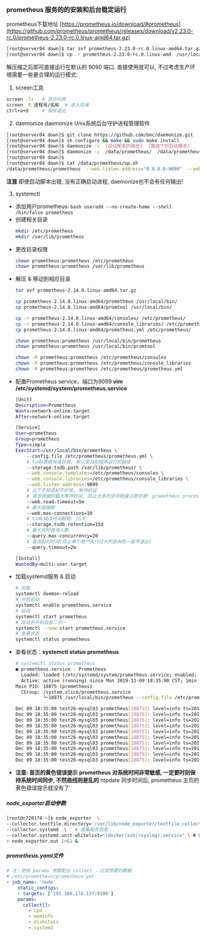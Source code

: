 ### prometheus 服务的的安装和后台稳定运行

prometheus下载地址
[https://prometheus.io/download/#prometheus](https://github.com/prometheus/prometheus/releases/download/v2.23.0-rc.0/prometheus-2.23.0-rc.0.linux-amd64.tar.gz)

```bash
[root@server04 down]$ tar zxf prometheus-2.23.0-rc.0.linux-amd64.tar.gz
[root@server04 down]$ cp -r prometheus-2.23.0-rc.0.linux-amd  /usr/local/
```

解压缩之后即可直接运行在默认的 9090 端口. 直接使用就可以, 不过考虑生产环境需要一些更合理的运行模式:
1. screen工具
```bash
screen -ls   # 显示列表
screen -R 进程号/名称  # 进入后端
ctrl+a+d     # 保存退出
```
2. daemonize
daemonize Unix系统后台守护进程管理软件
```bash
[root@server04 down]$ git clone https://github.com/bmc/daemonize.git
[root@server04 down]$ sh configure && make && sudo make install
[root@server04 down]$ daemonize -c  [启动脚本的路径]  [路径下的启动脚本]
[root@server04 down]$ daemonize -c  /data/prometheus/  /data/prometheus/up.sh
[root@server04 down]$
[root@server04 down]$ cat /data/prometheus/up.sh
/data/prometheus/prometheus  --web.listen-address="0.0.0.0:9090"  --web.read-timeout=5m  --web.max-connections=10  --storage.tsdb.retention=15d   --storage.tsdb.path="/data/prometheus/data/"  --query.max-concurrency=20  --query.timeout=2m
```
**注意**
即使启动脚本出错, 没有正确启动进程,  daemonize也不会有任何输出!

3. systemctl
  - 添加用户prometheus:
    ```bash useradd --no-create-home --shell /bin/false prometheus```
  - 创建相关目录
    ```bash
    mkdir /etc/prometheus
    mkdir /var/lib/prometheus
    ```
  - 更改目录权限
    ```bash
    chown prometheus:prometheus /etc/prometheus
    chown prometheus:prometheus /var/lib/prometheus
    ```
  - 解压 & 移动到相应目录
    ```bash
    tar xvf prometheus-2.14.0.linux-amd64.tar.gz

    cp prometheus-2.14.0.linux-amd64/prometheus /usr/local/bin/
    cp prometheus-2.14.0.linux-amd64/promtool /usr/local/bin/

    cp -r prometheus-2.14.0.linux-amd64/consoles/ /etc/prometheus/
    cp -r prometheus-2.14.0.linux-amd64/console_libraries/ /etc/prometheus/
    cp prometheus-2.14.0.linux-amd64/prometheus.yml /etc/prometheus/

    chown prometheus:prometheus /usr/local/bin/prometheus
    chown prometheus:prometheus /usr/local/bin/promtool

    chown -R prometheus:prometheus /etc/prometheus/consoles
    chown -R prometheus:prometheus /etc/prometheus/console_libraries
    chown -R prometheus:prometheus /etc/prometheus/prometheus.yml
    ```
  - 配置Prometheus service，端口为9099
    **vim /etc/systemd/system/prometheus.service**
    ```bash
    [Unit]
    Description=Prometheus
    Wants=network-online.target
    After=network-online.target

    [Service]
    User=prometheus
    Group=prometheus
    Type=simple
    ExecStart=/usr/local/bin/prometheus \
        --config.file /etc/prometheus/prometheus.yml \
        # tsdb数据存储目录, 默认是当前程序运行的路径
        --storage.tsdb.path /var/lib/prometheus/ \
        --web.console.templates=/etc/prometheus/consoles \
        --web.console.libraries=/etc/prometheus/console_libraries \
        --web.listen-address=:9099
        # 以下不知道好不好使, 有待验证
        # 请求链接的最大等待时间, 防止太多的空闲链接占用资源: prometheus process > GET PUSH
        --web.read-timeout=5m
        # 最大链接数
        --web.max-connections=10
        # tsdb保存时间期限: 15天
        --storage.tsdb.retention=15d
        # 最大同时查询人数
        --query.max-concurrency=20
        # 查询超时时间(防止单个用户执行过大的查询而一直不退出)
        --query.timeout=2m

    [Install]
    WantedBy=multi-user.target
    ```
  - 加载systemd服务 & 启动
    ```bash
    # 加载
    systemctl daemon-reload
    # 开机启动
    systemctl enable prometheus.service
    # 启动
    systemctl start prometheus
    # 启动并开机自启二合一
    systemctl --now start prometheus.service
    # 查看状态
    systemctl status prometheus
    ```
  - 查看状态：**systemctl status prometheus**
    ```bash
    # systemctl status prometheus
    ● prometheus.service - Prometheus
      Loaded: loaded (/etc/systemd/system/prometheus.service; enabled; vendor preset: disabled)
      Active: active (running) since Mon 2019-12-09 18:35:00 CST; 1min 8s ago
    Main PID: 18875 (prometheus)
      CGroup: /system.slice/prometheus.service
              └─18875 /usr/local/bin/prometheus --config.file /etc/prometheus/prometheus.yml --storage.tsdb.path /var/lib/prometheus/ --web.console.templates=/etc/prometheus/consoles --web.console.librari...

    Dec 09 18:35:00 test26-mysql03 prometheus[18875]: level=info ts=2019-12-09T10:35:00.175Z caller=head.go:583 component=tsdb msg="WAL segment loaded" segment=4 maxSegment=8
    Dec 09 18:35:00 test26-mysql03 prometheus[18875]: level=info ts=2019-12-09T10:35:00.175Z caller=head.go:583 component=tsdb msg="WAL segment loaded" segment=5 maxSegment=8
    Dec 09 18:35:00 test26-mysql03 prometheus[18875]: level=info ts=2019-12-09T10:35:00.176Z caller=head.go:583 component=tsdb msg="WAL segment loaded" segment=6 maxSegment=8
    Dec 09 18:35:00 test26-mysql03 prometheus[18875]: level=info ts=2019-12-09T10:35:00.178Z caller=head.go:583 component=tsdb msg="WAL segment loaded" segment=7 maxSegment=8
    Dec 09 18:35:00 test26-mysql03 prometheus[18875]: level=info ts=2019-12-09T10:35:00.178Z caller=head.go:583 component=tsdb msg="WAL segment loaded" segment=8 maxSegment=8
    Dec 09 18:35:00 test26-mysql03 prometheus[18875]: level=info ts=2019-12-09T10:35:00.180Z caller=main.go:672 fs_type=EXT4_SUPER_MAGIC
    Dec 09 18:35:00 test26-mysql03 prometheus[18875]: level=info ts=2019-12-09T10:35:00.180Z caller=main.go:673 msg="TSDB started"
    Dec 09 18:35:00 test26-mysql03 prometheus[18875]: level=info ts=2019-12-09T10:35:00.180Z caller=main.go:743 msg="Loading configuration file" filename=/etc/prometheus/prometheus.yml
    Dec 09 18:35:00 test26-mysql03 prometheus[18875]: level=info ts=2019-12-09T10:35:00.182Z caller=main.go:771 msg="Completed loading of configuration file" filename=/etc/prometheus/prometheus.yml
    Dec 09 18:35:00 test26-mysql03 prometheus[18875]: level=info ts=2019-12-09T10:35:00.182Z caller=main.go:626 msg="Server is ready to receive web requests."
    ```
  - **注意: 首页的黄色错误提示**
  **prometheus 对系统时间非常敏感, 一定要时刻保持系统时间同步, 不然曲线则是乱的**
  ntpdate 同步时间后, prometheus 主页的黄色错误提示就没有了


##### node_exporter启动参数
```bash
[root@c720174 ~]$ node_exporter  \
--collector.textfile.directory='/var/lib/node_exporter/textfile_collector/' \  # 收集文件内容
--collector.systemd  \   # 收集服务信息
--collector.systemd.unit-whitelist="(docker|ssh|rsyslog).service" \ # 收集系统服务运行状态(正则匹配)
> node_exporter.out 2>&1 &
```



##### prometheus.yaml文件
```yaml
# 注：使用 params 参数配合 collect ，过滤想要的数据
# /etc/prometheus/prometheus.yml
- job_name: 'node'
    static_configs:
    - targets: ['192.168.174.137:9100']
    params:
      collect[]:
        - cpu
        - meminfo
        - diskstats
        - systemd
```
